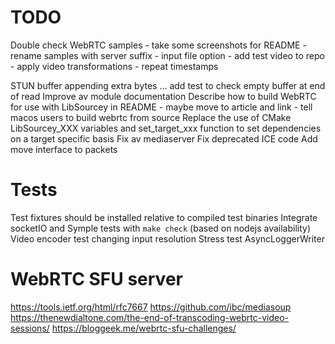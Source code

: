 # TODO

Double check WebRTC samples
	- take some screenshots for README
	- rename samples with server suffix
    - input file option
    - add test video to repo
    - apply video transformations
    - repeat timestamps

STUN buffer appending extra bytes ... add test to check empty buffer at end of read
Improve av module documentation
Describe how to build WebRTC for use with LibSourcey in README 
	- maybe move to article and link
	- tell macos users to build webrtc from source
Replace the use of CMake LibSourcey_XXX variables and set_target_xxx function to set dependencies on a target specific basis
Fix av mediaserver
Fix deprecated ICE code
Add move interface to packets


# Tests

Test fixtures should be installed relative to compiled test binaries
Integrate socketIO and Symple tests with `make check` (based on nodejs availability)
Video encoder test changing input resolution
Stress test AsyncLoggerWriter

# WebRTC SFU server

https://tools.ietf.org/html/rfc7667
https://github.com/ibc/mediasoup
https://thenewdialtone.com/the-end-of-transcoding-webrtc-video-sessions/
https://bloggeek.me/webrtc-sfu-challenges/


